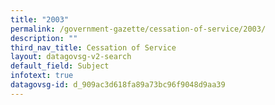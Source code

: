 ```yaml
---
title: "2003"
permalink: /government-gazette/cessation-of-service/2003/
description: ""
third_nav_title: Cessation of Service
layout: datagovsg-v2-search
default_field: Subject
infotext: true
datagovsg-id: d_909ac3d618fa89a73bc96f9048d9aa39
---
```

